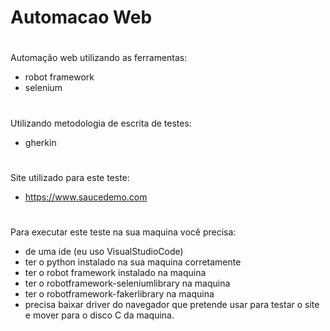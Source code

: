 # Automacao Web
#
 Automação web utilizando as ferramentas:
* robot framework
* selenium
#
 Utilizando metodologia de escrita de testes:
* gherkin 
#
Site utilizado para este teste:
* https://www.saucedemo.com
#
Para executar este teste na sua maquina você precisa:
* de uma ide (eu uso VisualStudioCode)
* ter o python instalado na sua maquina corretamente
* ter o robot framework instalado na maquina
* ter o robotframework-seleniumlibrary na maquina
* ter o robotframework-fakerlibrary na maquina
* precisa baixar driver do navegador que pretende usar para testar o site e mover para o disco C da maquina.

